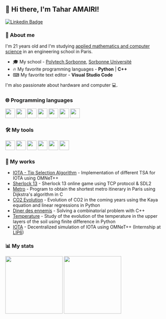 ## 👋 Hi there, I'm Tahar AMAIRI!
[![Linkedin Badge](https://img.shields.io/badge/-LinkedIn-blue?style=flat-square&logo=Linkedin&logoColor=white&link=https://www.linkedin.com/in/tamairi/)](https://www.linkedin.com/in/tamairi/) 

### 🧐 About me
I'm 21 years old and I'm studying [applied mathematics and computer science](https://www.polytech.sorbonne-universite.fr/formations/mathematiques-appliques-et-informatique) in an engineering school in Paris.

- 🎓 My school - [Polytech Sorbonne](https://www.polytech.sorbonne-universite.fr), [Sorbonne Université](https://www.sorbonne-universite.fr/)
- 🔥 My favorite programming languages - **Python** | **C++**
- ⌨ My favorite text editor - **Visual Studio Code**

I'm also passionate about hardware and computer 💻. 

### 🌐 Programming languages
<code><img height="30" src="https://cdn.worldvectorlogo.com/logos/python-5.svg"></code>
<code><img height="30" src="https://masterprograming.com/wp-content/uploads/2019/03/c-programming-e1536069688313.png"></code>
<code><img height="30" src="https://cdn.worldvectorlogo.com/logos/c.svg"></code>
<code><img height="30" src="https://cdn.worldvectorlogo.com/logos/latex.svg"></code>
<code><img height="30" src="https://cdn.worldvectorlogo.com/logos/r-lang.svg"></code>
<code><img height="30" src="https://upload.wikimedia.org/wikipedia/commons/2/21/Matlab_Logo.png"></code>
<code><img height="30" src="https://www.captronic.fr/local/cache-vignettes/L300xH300/arton2880-430ba.png"></code>

### 🛠️ My tools
<code><img height="30" src="https://cdn.svgporn.com/logos/visual-studio-code.svg"></code>
<code><img height="30" src="https://cdn.svgporn.com/logos/git-icon.svg"></code>
<code><img height="30" src="https://cdn.worldvectorlogo.com/logos/github-icon-1.svg"></code>
<code><img height="30" src="https://cdn.overleaf.com/img/ol-brand/overleaf_og_logo.png"></code>
<code><img height="30" src="https://pbs.twimg.com/profile_images/915927723880697856/7SdZ6Q3d_400x400.jpg"></code>
<code><img height="30" src="https://blog.oxiane.com/wp-content/uploads/2021/05/WSL2.png"></code>

### 🚀 My works 
 * [IOTA - Tip Selection Algorithm](https://github.com/T-amairi/Implementation-of-different-TSA-for-IOTA) - Implementation of different TSA for IOTA using OMNeT++
 * [Sherlock 13](https://github.com/T-amairi/Sh13) - Sherlock 13 online game using TCP protocol & SDL2
 * [Metro](https://github.com/T-amairi/ProjetMetro) - Program to obtain the shortest metro itinerary in Paris using Dijkstra's algorithm in C
 * [CO2 Evolution](https://github.com/are2019-mipia1a2/Evolution-CO2) - Evolution of CO2 in the coming years using the Kaya equation and linear regressions in Python
 * [Diner des ennemis](https://github.com/T-amairi/Diner-des-ennemis) - Solving a combinatorial problem with C++
 * [Temperature](https://github.com/Amine695/ProjetTemp) - Study of the evolution of the temperature in the upper layers of the soil using finite difference in Python
 * [IOTA](https://github.com/T-amairi/IOTA) - Decentralized simulation of IOTA using OMNeT++ (Internship at [LIP6](https://www.lip6.fr/))

### 📊 My stats
  <img height="180em" src="https://github-readme-stats.vercel.app/api?username=T-amairi&theme=slateorange&show_icons=true" />
  <img height="180em" src="https://github-readme-stats.vercel.app/api/top-langs/?username=T-amairi&theme=slateorange" />
